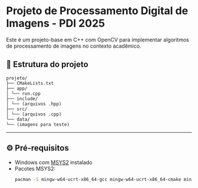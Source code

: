 # Projeto de Processamento Digital de Imagens - PDI 2025

Este é um projeto-base em C++ com OpenCV para implementar algoritmos de processamento de imagens no contexto acadêmico.

## 🎯 Estrutura do projeto

```
projeto/
├── CMakeLists.txt
├── app/
│ └── run.cpp
├── include/
│ └── (arquivos .hpp)
├── src/
│ └── (arquivos .cpp)
└── data/
└── (imagens para teste)
```

---

## ⚙️ Pré-requisitos

- Windows com [MSYS2](https://www.msys2.org/) instalado
- Pacotes MSYS2:
  ```bash
  pacman -S mingw-w64-ucrt-x86_64-gcc mingw-w64-ucrt-x86_64-cmake mingw-w64-ucrt-x86_64-opencv
